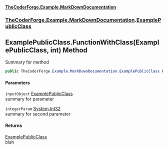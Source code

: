 #### [TheCoderForge.Example.MarkDownDocumentation](MyAssembly.md 'MyAssembly')
### [TheCoderForge.Example.MarkDownDocumentation](MyAssembly.md#TheCoderForge_Example_MarkDownDocumentation 'TheCoderForge.Example.MarkDownDocumentation').[ExamplePublicClass](ExamplePublicClass.md 'TheCoderForge.Example.MarkDownDocumentation.ExamplePublicClass')
## ExamplePublicClass.FunctionWithClass(ExamplePublicClass, int) Method
Summary for method
```csharp
public TheCoderForge.Example.MarkDownDocumentation.ExamplePublicClass FunctionWithClass(TheCoderForge.Example.MarkDownDocumentation.ExamplePublicClass inputObject, int integerParam);
```
#### Parameters
<a name='TheCoderForge_Example_MarkDownDocumentation_ExamplePublicClass_FunctionWithClass(TheCoderForge_Example_MarkDownDocumentation_ExamplePublicClass_int)_inputObject'></a>
`inputObject` [ExamplePublicClass](ExamplePublicClass.md 'TheCoderForge.Example.MarkDownDocumentation.ExamplePublicClass')  
summary for parameter
  
<a name='TheCoderForge_Example_MarkDownDocumentation_ExamplePublicClass_FunctionWithClass(TheCoderForge_Example_MarkDownDocumentation_ExamplePublicClass_int)_integerParam'></a>
`integerParam` [System.Int32](https://docs.microsoft.com/en-us/dotnet/api/System.Int32 'System.Int32')  
summary for second parameter
  
#### Returns
[ExamplePublicClass](ExamplePublicClass.md 'TheCoderForge.Example.MarkDownDocumentation.ExamplePublicClass')  
blah
